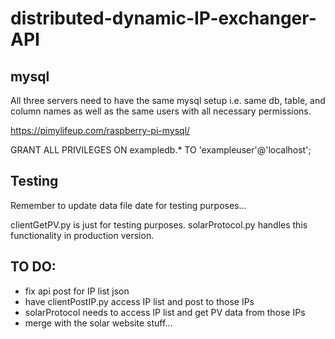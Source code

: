 # distributed-dynamic-IP-exchanger-API

## mysql

All three servers need to have the same mysql setup i.e. same db, table, and column names as well as the same users with all necessary permissions.

https://pimylifeup.com/raspberry-pi-mysql/

GRANT ALL PRIVILEGES ON exampledb.* TO 'exampleuser'@'localhost';

## Testing
Remember to update data file date for testing purposes...

clientGetPV.py is just for testing purposes. solarProtocol.py handles this functionality in production version.

## TO DO:
* fix api post for IP list json
* have clientPostIP.py access IP list and post to those IPs
* solarProtocol needs to access IP list and get PV data from those IPs
* merge with the solar website stuff...